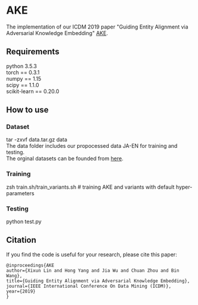 # AKE
The implementation of our ICDM 2019 paper "Guiding Entity Alignment via Adversarial Knowledge Embedding" [AKE](https://ieeexplore.ieee.org/document/8970718).
## Requirements
python 3.5.3  
  torch == 0.3.1  
   numpy == 1.15  
     scipy == 1.1.0  
        scikit-learn == 0.20.0
## How to use
### Dataset
tar -zxvf data.tar.gz data  
 The data folder includes our propocessed data JA-EN for training and testing.   
 The orginal datasets can be founded from [here](https://github.com/nju-websoft/JAPE). 
### Training 
 zsh train.sh/train_variants.sh    # training AKE and variants with default hyper-parameters 
### Testing 
python test.py
## Citation 
If you find the code is useful for your research, please cite this paper:
```
@inproceedings{AKE
author={Xixun Lin and Hong Yang and Jia Wu and Chuan Zhou and Bin Wang},
title={Guiding Entity Alignment via Adversarial Knowledge Embedding},
journal={IEEE International Conference On Data Mining (ICDM)},
year={2019}
}
```
